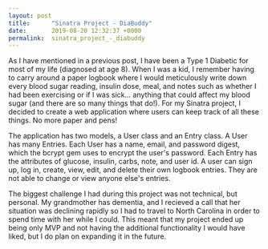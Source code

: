 ```yaml
---
layout: post
title:      "Sinatra Project - DiaBuddy"
date:       2019-08-20 12:32:37 +0000
permalink:  sinatra_project_-_diabuddy
---
```



As I have mentioned in a previous post, I have been a Type 1 Diabetic for most of my life (diagnosed at age 8). When I was a kid, I remember having to carry around a paper logbook where I would meticulously write down every blood sugar reading, insulin dose, meal, and notes such as whether I had been exercising or if I was sick... anything that could affect my blood sugar (and there are so many things that do!). For my Sinatra project, I decided to create a web application where users can keep track of all these things. No more paper and pens!

The application has two models, a User class and an Entry class. A User has many Entries. Each User has a name, email, and password digest, which the bcrypt gem uses to encrypt the user's password. Each Entry has the attributes of glucose, insulin, carbs, note, and user id. A user can sign up, log in, create, view, edit, and delete their own logbook entries. They are not able to change or view anyone else's entries.

The biggest challenge I had during this project was not technical, but personal. My grandmother has dementia, and I recieved a call that her situation was declining rapidly so I had to travel to North Carolina in order to spend time with her while I could. This meant that my project ended up being only MVP and not having the additional functionality I would have liked, but I do plan on expanding it in the future.
